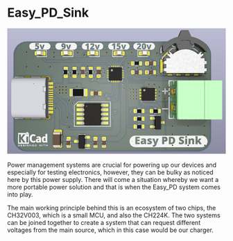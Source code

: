 # Easy_PD_Sink

![easy_pd_sink](image/easy_pd_sink.png)


Power management systems are crucial for powering up our devices and especially for testing electronics, however, they can be bulky as noticed here by this power supply. There will come a situation whereby we want a more portable power solution and that is when the Easy_PD system comes into play.

The main working principle behind this is an ecosystem of two chips, the CH32V003, which is a small MCU, and also the CH224K. The two systems can be joined together to create a system that can request different voltages from the main source, which in this case would be our charger. 
